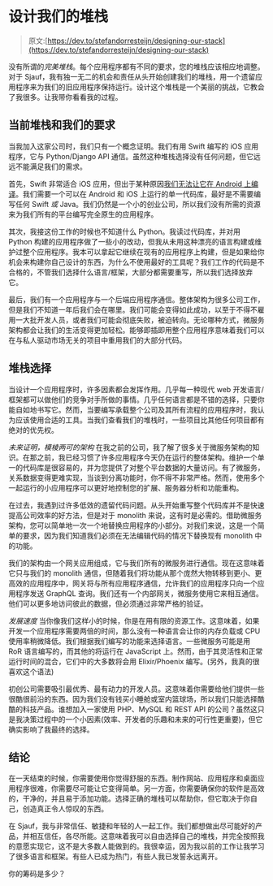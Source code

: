 # 设计我们的堆栈

> 原文:[https://dev.to/stefandorresteijn/designing-our-stack](https://dev.to/stefandorresteijn/designing-our-stack)

没有所谓的*完美堆栈*。每个应用程序都有不同的要求，您的堆栈应该相应地调整。对于 Sjauf，我有独一无二的机会和责任从头开始创建我们的堆栈，用一个遗留应用程序来为我们的旧应用程序保持运行。设计这个堆栈是一个美丽的挑战，它教会了我很多。让我带你看看我的过程。

## [](#current-stack-and-our-requirements)当前堆栈和我们的要求

当我加入这家公司时，我们只有一个概念证明。我们有用 Swift 编写的 iOS 应用程序，它与 Python/Django API 通信。虽然这种堆栈选择没有任何问题，但它远远不能满足我们的需求。

首先，Swift 非常适合 iOS 应用，但出于某种原因[我们无法让它在 Android 上编译](https://media.giphy.com/media/MqxZxTlvcY5BS/giphy.gif)。我们需要一个可以在 Android 和 iOS 上运行的单一代码库，最好是不需要编写任何 Swift *或* Java。我们仍然是一个小的创业公司，所以我们没有所需的资源来为我们所有的平台编写完全原生的应用程序。

其次，我接这份工作的时候也不知道什么 Python。我读过代码库，并对用 Python 构建的应用程序做了一些小的改动，但我从未用这种漂亮的语言构建或维护过整个应用程序。我本可以拿起它继续在现有的应用程序上构建，但是如果给你机会来构建你自己设计的东西，为什么不使用最好的工具呢？我们工作的代码是不合格的，不管我们选择什么语言/框架，大部分都需要重写，所以我们选择放弃它。

最后，我们有一个应用程序与一个后端应用程序通信。整体架构为很多公司工作，但是我们不知道一年后我们会在哪里。我们可能会变得如此成功，以至于不得不雇用一大批开发人员，或者我们可能会彻底失败，被迫转向。无论哪种方式，微服务架构都会让我们的生活变得更加轻松。能够即插即用整个应用程序意味着我们可以在与私人驱动市场无关的项目中重用我们的大部分代码。

## [](#stack-choices)堆栈选择

当设计一个应用程序时，许多因素都会发挥作用。几乎每一种现代 web 开发语言/框架都可以做他们的竞争对手所做的事情。几乎任何语言都是不错的选择，只要你能自如地书写它。然而，当要编写承载整个公司及其所有流程的应用程序时，我认为应该使用合适的工具。当我们查看我们的堆栈时，一些项目比其他任何项目都有绝对的优先权。

*未来证明，模棱两可的架构*
在我之前的公司，我了解了很多关于微服务架构的知识。在那之前，我已经习惯了许多应用程序今天仍在运行的整体架构。维护一个单一的代码库是很容易的，并为您提供了对整个平台数据的大量访问。有了微服务，关系数据变得更难实现，当谈到分离功能时，你不得不非常严格。然而，使用多个一起运行的小应用程序可以更好地控制您的扩展、服务器分析和功能重构。

在过去，我遇到过许多低效的遗留代码问题。从头开始重写整个代码库并不是快速提高公司效率的好方法，但是对于 monolith 来说，这有时是必需的。借助微服务架构，您可以简单地一次一个地替换应用程序的小部分。对我们来说，这是一个简单的要求，因为我们知道我们必须在无法编辑代码的情况下替换现有 monolith 中的功能。

我们的架构由一个网关应用组成，它与我们所有的微服务进行通信。现在这意味着它只与我们的 monolith 通信，但随着我们将功能从那个庞然大物转移到更小、更高效的应用程序中，网关将与所有应用程序通信，允许我们的应用程序只向一个应用程序发送 GraphQL 查询。我们还有一个内部网关，微服务使用它来相互通信。他们可以更多地访问彼此的数据，但必须通过非常严格的验证。

*发展速度*
当你像我们这样小的时候，你是在用有限的资源工作。这意味着，如果开发一个应用程序需要两倍的时间，那么没有一种语言会让你的内存负载或 CPU 使用率稍微降低。我们根据我们编写的功能来选择语言。一些微服务可能是用 RoR 语言编写的，而其他的将运行在 JavaScript 上。然而，由于其灵活性和正常运行时间的混合，它们中的大多数将会用 Elixir/Phoenix 编写。(另外，我真的很喜欢这个语法)

初创公司需要吸引最优秀、最有动力的开发人员。这意味着你需要给他们提供一些很酷很前沿的东西。因为我们没有钱买小睡舱或室内篮球场，所以我们只能选择酷酷的科技产品。谁想加入一家使用 PHP、MySQL 和 REST API 的公司？虽然这只是我决策过程中的一个小因素(效率、开发者的乐趣和未来的可行性更重要)，但它确实影响了我最终的选择。

## [](#conclusion)结论

在一天结束的时候，你需要使用你觉得舒服的东西。制作网站、应用程序和桌面应用程序很难，你需要尽可能让它变得简单。另一方面，你需要确保你的软件是高效的，干净的，并且易于添加功能。选择正确的堆栈可以帮助你，但它取决于你自己，创造真正令人惊叹的东西。

在 Sjauf，我与非常信任、敏捷和年轻的人一起工作。我们都想做出尽可能好的产品，并相互信任，各尽所能。这意味着我可以自由选择自己的堆栈，并完全按照我的意愿实现它，这不是大多数人能做到的。我很幸运，因为我以前的工作让我学习了很多语言和框架。有些人已成为热门，有些人我已发誓永远离开。

你的筹码是多少？